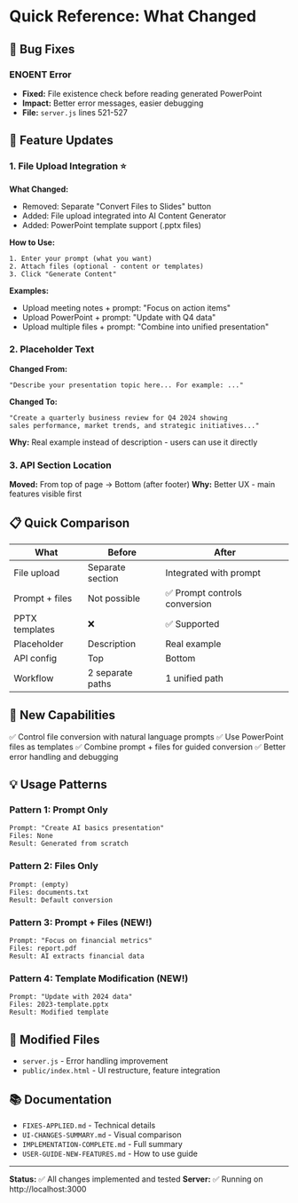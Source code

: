 # Quick Reference: What Changed

## 🔧 Bug Fixes

### ENOENT Error
- **Fixed:** File existence check before reading generated PowerPoint
- **Impact:** Better error messages, easier debugging
- **File:** `server.js` lines 521-527

## 🎯 Feature Updates

### 1. File Upload Integration ⭐
**What Changed:**
- Removed: Separate "Convert Files to Slides" button
- Added: File upload integrated into AI Content Generator
- Added: PowerPoint template support (.pptx files)

**How to Use:**
```
1. Enter your prompt (what you want)
2. Attach files (optional - content or templates)
3. Click "Generate Content"
```

**Examples:**
- Upload meeting notes + prompt: "Focus on action items"
- Upload PowerPoint + prompt: "Update with Q4 data"
- Upload multiple files + prompt: "Combine into unified presentation"

### 2. Placeholder Text
**Changed From:**
```
"Describe your presentation topic here... For example: ..."
```

**Changed To:**
```
"Create a quarterly business review for Q4 2024 showing 
sales performance, market trends, and strategic initiatives..."
```

**Why:** Real example instead of description - users can use it directly

### 3. API Section Location
**Moved:** From top of page → Bottom (after footer)
**Why:** Better UX - main features visible first

## 📋 Quick Comparison

| What | Before | After |
|------|--------|-------|
| File upload | Separate section | Integrated with prompt |
| Prompt + files | Not possible | ✅ Prompt controls conversion |
| PPTX templates | ❌ | ✅ Supported |
| Placeholder | Description | Real example |
| API config | Top | Bottom |
| Workflow | 2 separate paths | 1 unified path |

## 🚀 New Capabilities

✅ Control file conversion with natural language prompts
✅ Use PowerPoint files as templates
✅ Combine prompt + files for guided conversion
✅ Better error handling and debugging

## 💡 Usage Patterns

### Pattern 1: Prompt Only
```
Prompt: "Create AI basics presentation"
Files: None
Result: Generated from scratch
```

### Pattern 2: Files Only
```
Prompt: (empty)
Files: documents.txt
Result: Default conversion
```

### Pattern 3: Prompt + Files (NEW!)
```
Prompt: "Focus on financial metrics"
Files: report.pdf
Result: AI extracts financial data
```

### Pattern 4: Template Modification (NEW!)
```
Prompt: "Update with 2024 data"
Files: 2023-template.pptx
Result: Modified template
```

## 📂 Modified Files

- `server.js` - Error handling improvement
- `public/index.html` - UI restructure, feature integration

## 📚 Documentation

- `FIXES-APPLIED.md` - Technical details
- `UI-CHANGES-SUMMARY.md` - Visual comparison  
- `IMPLEMENTATION-COMPLETE.md` - Full summary
- `USER-GUIDE-NEW-FEATURES.md` - How to use guide

---

**Status:** ✅ All changes implemented and tested
**Server:** ✅ Running on http://localhost:3000

